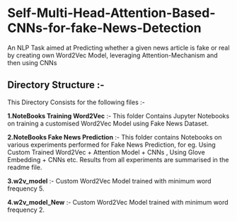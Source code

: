 # Self-Multi-Head-Attention-Based-CNNs-for-fake-News-Detection
An NLP Task aimed at Predicting whether a given news article is fake or real by creating own Word2Vec Model, leveraging Attention-Mechanism and then using CNNs

## Directory Structure :-

This Directory Consists for the following files :-

**1.NoteBooks Training Word2Vec** :- This folder Contains Jupyter Notebooks on training a customised Word2Vec Model using Fake News Dataset.

**2.NoteBooks Fake News Prediction** :- This folder contains Notebooks on various experiments performed for Fake News Prediction, for eg. Using Custom Trained Word2Vec + Attention Model + CNNs , Using Glove Embedding + CNNs etc. Results from all experiments are summarised in the readme file.

**3.w2v_model** :- Custom Word2Vec Model trained with minimum word frequency 5.

**4.w2v_model_New** :- Custom Word2Vec Model trained with minimum word frequency 2.

